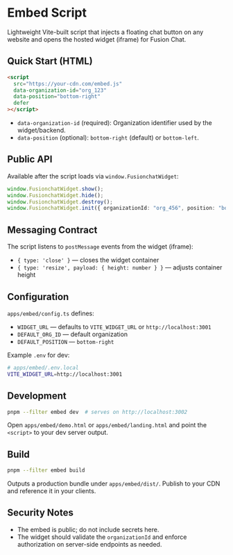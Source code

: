 # Embed Script

Lightweight Vite-built script that injects a floating chat button on any website and opens the hosted widget (iframe) for Fusion Chat.

## Quick Start (HTML)

```html
<script
  src="https://your-cdn.com/embed.js"
  data-organization-id="org_123"
  data-position="bottom-right"
  defer
></script>
```

- `data-organization-id` (required): Organization identifier used by the widget/backend.
- `data-position` (optional): `bottom-right` (default) or `bottom-left`.

## Public API

Available after the script loads via `window.FusionchatWidget`:

```ts
window.FusionchatWidget.show();
window.FusionchatWidget.hide();
window.FusionchatWidget.destroy();
window.FusionchatWidget.init({ organizationId: "org_456", position: "bottom-left" });
```

## Messaging Contract

The script listens to `postMessage` events from the widget (iframe):
- `{ type: 'close' }` — closes the widget container
- `{ type: 'resize', payload: { height: number } }` — adjusts container height

## Configuration

`apps/embed/config.ts` defines:
- `WIDGET_URL` — defaults to `VITE_WIDGET_URL` or `http://localhost:3001`
- `DEFAULT_ORG_ID` — default organization
- `DEFAULT_POSITION` — `bottom-right`

Example `.env` for dev:

```bash
# apps/embed/.env.local
VITE_WIDGET_URL=http://localhost:3001
```

## Development

```bash
pnpm --filter embed dev  # serves on http://localhost:3002
```

Open `apps/embed/demo.html` or `apps/embed/landing.html` and point the `<script>` to your dev server output.

## Build

```bash
pnpm --filter embed build
```

Outputs a production bundle under `apps/embed/dist/`. Publish to your CDN and reference it in your clients.

## Security Notes

- The embed is public; do not include secrets here.
- The widget should validate the `organizationId` and enforce authorization on server-side endpoints as needed.
